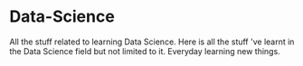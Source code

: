 # Data-Science
All the stuff related to learning Data Science.
Here is all the stuff 've learnt in the Data Science field but not limited to it.
Everyday learning new things.
